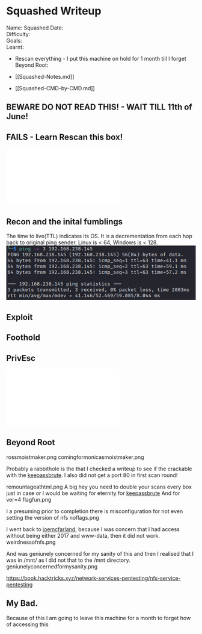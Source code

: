 # Squashed Writeup

Name: Squashed
Date:  
Difficulty:  
Goals:  
Learnt:
- Rescan everything - I put this machine on hold for 1 month till I forget 
Beyond Root:

- [[Squashed-Notes.md]]
- [[Squashed-CMD-by-CMD.md]]


## BEWARE DO NOT READ THIS! - WAIT TILL 11th of June!

## FAILS - Learn Rescan this box!


![](Squashed-map.excalidraw.md)



## Recon and the inital fumblings

The time to live(TTL) indicates its OS. It is a decrementation from each hop back to original ping sender. Linux is < 64, Windows is < 128.
![ping](OS-ProvingGrounds/Apex/Screenshots/ping.png)

## Exploit

## Foothold

## PrivEsc

![](Squashed-map.excalidraw.md)

## Beyond Root


rossmoistmaker.png
comingformonicasmoistmaker.png

Probably a rabbithole is the that I checked a  writeup to see if the crackable with the [keepassbrute](https://raw.githubusercontent.com/r3nt0n/keepass4brute/master/keepass4brute.sh). I also did not get a port 80 in first scan round! 

remountageathtml.png
A big hey you need to double your scans every box just in case or I would be waiting for eternity for  [keepassbrute](https://raw.githubusercontent.com/r3nt0n/keepass4brute/master/keepass4brute.sh)
And for ver=4
flagfun.png

I a presuming prior to completion there is misconfiguration for not even setting the version of nfs
noflags.png

I went back to [joemcfarland](https://medium.com/@joemcfarland/hack-the-box-squashed-writeup-44291fc2559a), because I was concern that I had access without being either 2017 and www-data, then it did not work.
weirdnessofnfs.png

And was geniunely concerned for my sanity of this and then I realised that I was in /mnt/ as I did not that to the /mnt directory.
geniunelyconcernedformysanity.png

https://book.hacktricks.xyz/network-services-pentesting/nfs-service-pentesting

## My Bad.

Because of this I am going to leave this machine for a month to forget how of accessing this 